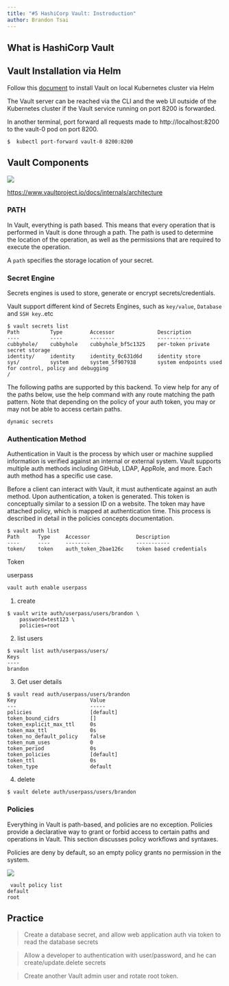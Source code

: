 ```yaml
---
title: "#5 HashiCorp Vault: Instroduction"
author: Brandon Tsai
---
```


What is HashiCorp Vault
---------------




Vault Installation via Helm
-------------------

Follow this [document](https://learn.hashicorp.com/tutorials/vault/kubernetes-minikube-consul) to install Vault on local Kubernetes cluster via Helm


The Vault server can be reached via the CLI and the web UI outside of the Kubernetes cluster if the Vault service running on port 8200 is forwarded.

In another terminal, port forward all requests made to http://localhost:8200 to the vault-0 pod on port 8200.

```
$  kubectl port-forward vault-0 8200:8200
```


Vault Components
--------------

![](https://mktg-content-api-hashicorp.vercel.app/api/assets?product=tutorials&version=main&asset=public%2Fimg%2Fvault%2Fvault-triangle.png)

https://www.vaultproject.io/docs/internals/architecture


### PATH
In Vault, everything is path based. This means that every operation that is performed in Vault is done through a path. The path is used to determine the location of the operation, as well as the permissions that are required to execute the operation.

A `path` specifies the storage location of your secret.

### Secret Engine

Secrets engines is used to store, generate or encrypt secrets/credentials.

Vault support different kind of Secrets Engines, such as `key/value`,  `Database` and `SSH key`..etc

```
$ vault secrets list
Path          Type         Accessor              Description
----          ----         --------              -----------
cubbyhole/    cubbyhole    cubbyhole_bf5c1325    per-token private secret storage
identity/     identity     identity_0c631d6d     identity store
sys/          system       system_5f907938       system endpoints used for control, policy and debugging
/
```



The following paths are supported by this backend. To view help for
any of the paths below, use the help command with any route matching
the path pattern. Note that depending on the policy of your auth token,
you may or may not be able to access certain paths.

`dynamic secrets`

### Authentication Method

Authentication in Vault is the process by which user or machine supplied information is verified against an internal or external system. Vault supports multiple auth methods including GitHub, LDAP, AppRole, and more. Each auth method has a specific use case.

Before a client can interact with Vault, it must authenticate against an auth method. Upon authentication, a token is generated. This token is conceptually similar to a session ID on a website. The token may have attached policy, which is mapped at authentication time. This process is described in detail in the policies concepts documentation.

```
$ vault auth list
Path      Type     Accessor               Description
----      ----     --------               -----------
token/    token    auth_token_2bae126c    token based credentials
```

Token



userpass


```bash
vault auth enable userpass
```

1. create 

```
$ vault write auth/userpass/users/brandon \
    password=test123 \
    policies=root
```

2. list users

```
$ vault list auth/userpass/users/ 
Keys
----
brandon
```

3. Get user details

```
$ vault read auth/userpass/users/brandon
Key                        Value
---                        -----
policies                   [default]
token_bound_cidrs          []
token_explicit_max_ttl     0s
token_max_ttl              0s
token_no_default_policy    false
token_num_uses             0
token_period               0s
token_policies             [default]
token_ttl                  0s
token_type                 default
```


4. delete

```
$ vault delete auth/userpass/users/brandon
```




### Policies


Everything in Vault is path-based, and policies are no exception. Policies provide a declarative way to grant or forbid access to certain paths and operations in Vault. This section discusses policy workflows and syntaxes.

Policies are deny by default, so an empty policy grants no permission in the system.

![](https://www.vaultproject.io/_next/image?url=https%3A%2F%2Fcontent.hashicorp.com%2Fapi%2Fassets%3Fproduct%3Dvault%26version%3Drefs%252Fheads%252Frelease%252F1.11.x%26asset%3Dwebsite%252Fpublic%252Fimg%252Fvault-policy-workflow.svg%26width%3D669%26height%3D497&w=1920&q=75)

```
 vault policy list
default
root
```


Practice
---------


> Create a database secret, and allow web application auth via token to read the database secrets

> Allow a developer to authentication with user/password, and he can create/update.delete secrets


> Create another Vault admin user and rotate root token.
